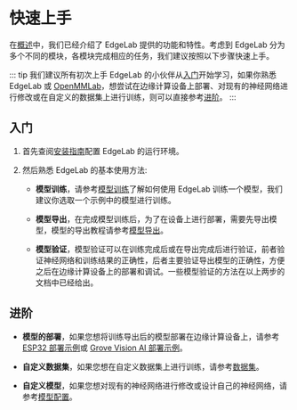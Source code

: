 # 快速上手

在[概述](./what_is_edgelab)中，我们已经介绍了 EdgeLab 提供的功能和特性。考虑到 EdgeLab 分为多个不同的模块，各模块完成相应的任务，我们建议按照以下步骤快速上手。

::: tip
我们建议所有初次上手 EdgeLab 的小伙伴从[入门](#%E5%85%A5%E9%97%A8)开始学习，如果你熟悉 EdgeLab 或 [OpenMMLab](https://github.com/open-mmlab)，想尝试在边缘计算设备上部署、对现有的神经网络进行修改或在自定义的数据集上进行训练，则可以直接参考[进阶](#%E8%BF%9B%E9%98%B6)。
:::

## 入门

1. 首先查阅[安装指南](./installation.md)配置 EdgeLab 的运行环境。

2. 然后熟悉 EdgeLab 的基本使用方法:

   - **模型训练**，请参考[模型训练](../tutorials/training/overview)了解如何使用 EdgeLab 训练一个模型，我们建议你选取一个示例中的模型进行训练。

   - **模型导出**，在完成模型训练后，为了在设备上进行部署，需要先导出模型，模型的导出教程请参考[模型导出](../tutorials/export/overview)。

   - **模型验证**，模型验证可以在训练完成后或在导出完成后进行验证，前者验证神经网络和训练结果的正确性，后者主要验证导出模型的正确性，方便之后在边缘计算设备上的部署和调试。一些模型验证的方法在以上两步的文档中已经给出。

## 进阶

- **模型的部署**，如果您想将训练导出后的模型部署在边缘计算设备上，请参考 [ESP32 部署示例](../examples/esp32/deploy)或 [Grove Vision AI 部署示例](../examples/grove/deploy)。

- **自定义数据集**，如果您想在自定义数据集上进行训练，请参考[数据集](../tutorials/datasets)。

- **自定义模型**，如果您想对现有的神经网络进行修改或设计自己的神经网络，请参考[模型配置](../tutorials/config)。
